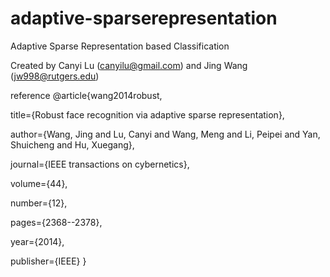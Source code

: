 # adaptive-sparserepresentation
Adaptive Sparse Representation based Classification


Created by Canyi Lu (canyilu@gmail.com) and Jing Wang (jw998@rutgers.edu)

reference
@article{wang2014robust,

  title={Robust face recognition via adaptive sparse representation},
  
  author={Wang, Jing and Lu, Canyi and Wang, Meng and Li, Peipei and Yan, Shuicheng and Hu, Xuegang},
  
  journal={IEEE transactions on cybernetics},
  
  volume={44},
  
  number={12},
  
  pages={2368--2378},
  
  year={2014},
  
  publisher={IEEE}
}
